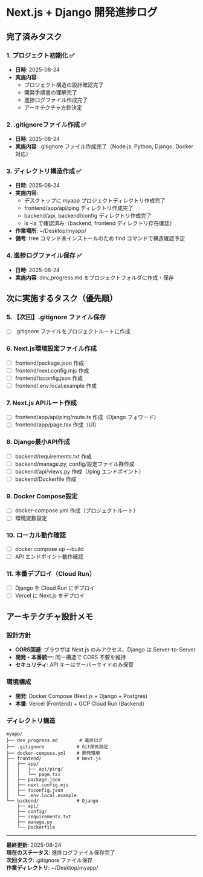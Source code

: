 # Next.js + Django 開発進捗ログ

## 完了済みタスク

### 1. プロジェクト初期化 ✅ 
- **日時**: 2025-08-24
- **実施内容**: 
  - プロジェクト構造の設計確認完了
  - 開発手順書の理解完了
  - 進捗ログファイル作成完了
  - アーキテクチャ方針決定

### 2. .gitignoreファイル作成 ✅
- **日時**: 2025-08-24
- **実施内容**: .gitignore ファイル作成完了（Node.js, Python, Django, Docker対応）

### 3. ディレクトリ構造作成 ✅
- **日時**: 2025-08-24
- **実施内容**: 
  - デスクトップに myapp プロジェクトディレクトリ作成完了
  - frontend/app/api/ping ディレクトリ作成完了
  - backend/api, backend/config ディレクトリ作成完了
  - ls -la で確認済み（backend, frontend ディレクトリ存在確認）
- **作業場所**: ~/Desktop/myapp/
- **備考**: tree コマンド未インストールのため find コマンドで構造確認予定

### 4. 進捗ログファイル保存 ✅
- **日時**: 2025-08-24
- **実施内容**: dev_progress.md をプロジェクトフォルダに作成・保存

## 次に実施するタスク（優先順）

### 5. 【次回】.gitignore ファイル保存
- [ ] .gitignore ファイルをプロジェクトルートに作成

### 6. Next.js環境設定ファイル作成
- [ ] frontend/package.json 作成
- [ ] frontend/next.config.mjs 作成
- [ ] frontend/tsconfig.json 作成
- [ ] frontend/.env.local.example 作成

### 7. Next.js APIルート作成
- [ ] frontend/app/api/ping/route.ts 作成（Django フォワード）
- [ ] frontend/app/page.tsx 作成（UI）

### 8. Django最小API作成  
- [ ] backend/requirements.txt 作成
- [ ] backend/manage.py, config/設定ファイル群作成
- [ ] backend/api/views.py 作成（/ping エンドポイント）
- [ ] backend/Dockerfile 作成

### 9. Docker Compose設定
- [ ] docker-compose.yml 作成（プロジェクトルート）
- [ ] 環境変数設定

### 10. ローカル動作確認
- [ ] docker compose up --build
- [ ] API エンドポイント動作確認

### 11. 本番デプロイ（Cloud Run）
- [ ] Django を Cloud Run にデプロイ
- [ ] Vercel に Next.js をデプロイ

## アーキテクチャ設計メモ

### 設計方針
- **CORS回避**: ブラウザは Next.js のみアクセス、Django は Server-to-Server
- **開発・本番統一**: 同一構造で CORS 不要を維持
- **セキュリティ**: API キーはサーバーサイドのみ保管

### 環境構成
- **開発**: Docker Compose (Next.js + Django + Postgres)
- **本番**: Vercel (Frontend) + GCP Cloud Run (Backend)

### ディレクトリ構造
```
myapp/
├── dev_progress.md        # 進捗ログ
├── .gitignore            # Git除外設定
├── docker-compose.yml    # 開発環境
├── frontend/             # Next.js
│   ├── app/
│   │   ├── api/ping/
│   │   └── page.tsx
│   ├── package.json
│   ├── next.config.mjs
│   ├── tsconfig.json
│   └── .env.local.example
└── backend/              # Django
    ├── api/
    ├── config/
    ├── requirements.txt
    ├── manage.py
    └── Dockerfile
```

---
**最終更新**: 2025-08-24  
**現在のステータス**: 進捗ログファイル保存完了  
**次回タスク**: .gitignore ファイル保存  
**作業ディレクトリ**: ~/Desktop/myapp/
